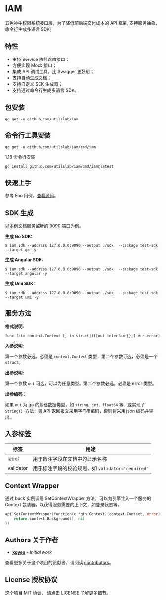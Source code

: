 # IAM

五色神牛权限系统接口层，为了降低前后端交付成本的 API 框架, 支持服务抽象，命令行生成多语言 SDK。

## 特性

* 支持 Service 映射路由接口；
* 方便实现 Mock 接口；
* 集成 API 调试工具，比 Swagger 更好用；
* 支持自动生成文档；
* 支持自定义 SDK 生成器；  
* 支持通过命令行生成多语言 SDK。

## 包安装

```
go get -u github.com/utilslab/iam
```

## 命令行工具安装

```
go get -u github.com/utilslab/iam/cmd/iam
```

1.18 命令行安装

```
go install github.com/utilslab/iam/cmd/iam@latest
```

## 快速上手

参考 Foo 用例，[查看源码](https://github.com/koyeo/buck/tree/master/example/foo)。



## SDK 生成
以本例文档服务监听的 9090 端口为例。

**生成 Go SDK:**

```
$ iam sdk --address 127.0.0.0:9090 --output ./sdk  --package test-sdk --target go -y
```

**生成 Angular SDK:**

```
$ iam sdk --address 127.0.0.0:9090 --output ./sdk  --package test-sdk --target angular -y
```

**生成 Umi SDK:**

```
$ iam sdk --address 127.0.0.0:9090 --output ./sdk  --package test-sdk --target umi -y
```

## 服务方法

**格式说明:**

```
func (ctx context.Context [, in struct])([out interface{},] err error)
```

**入参说明:**

第一个参数必选，必须是 `context.Context` 类型，第二个参数可选，必须是一个 `struct`。

**出参说明:**

第一个参数 `out` 可选，可以为任意类型。第二个参数必选，必须是 error 类型。

**出参编码：**

如果 `out` 为 go 的基础数据类型，如 `string、int、float64` 等、或实现了 `String() `方法，则 API 返回报文采用字符串编码，否则将采用 json 编码并输出。


## 入参标签

| 标签        | 用途                                   |
| --------- | ------------------------------------ |
| label     | 用于备注字段在文档中的显示名称                      |
| validator | 用于标注字段的校验规则，如 `validator="required"` |

## Context Wrapper

通过 buck 实例调用 SetContextWrapper 方法，可以为引擎注入一个服务的 Context 包装器，以获得服务需要的上下文，如登录状态等。

```go
api.SetContextWrapper(function(c *gin.Context)(context.Context, error){
	return context.Background(), nil
})
```

## Authors 关于作者

- [**koyeo**](https://github.com/koeyo) - *Initial work*

查看更多关于这个项目的贡献者，请阅读 [contributors](https://gist.github.com/wangyan/6e8021667fe7f2082d153bed2d764618#)。

## License 授权协议

这个项目 MIT 协议， 请点击 [LICENSE](https://choosealicense.com/licenses/mit) 了解更多细节。

